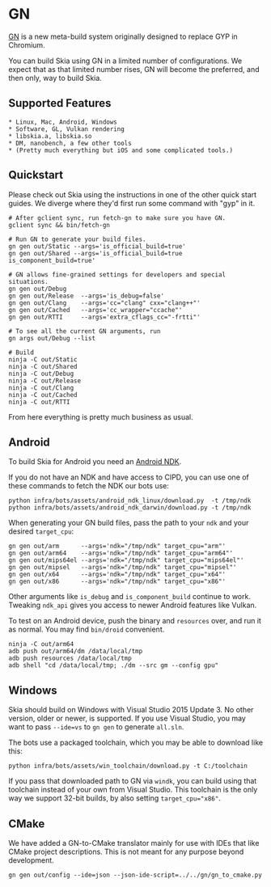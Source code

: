 GN
=====

[GN](https://chromium.googlesource.com/chromium/src/tools/gn/)
is a new meta-build system originally designed to replace GYP in Chromium.

You can build Skia using GN in a limited number of configurations.  We expect
that as that limited number rises, GN will become the preferred, and then only,
way to build Skia.

Supported Features
----------

    * Linux, Mac, Android, Windows
    * Software, GL, Vulkan rendering
    * libskia.a, libskia.so
    * DM, nanobench, a few other tools
    * (Pretty much everything but iOS and some complicated tools.)

Quickstart
----------

Please check out Skia using the instructions in one of the other quick start
guides.  We diverge where they'd first run some command with "gyp" in it.

<!--?prettify lang=sh?-->

    # After gclient sync, run fetch-gn to make sure you have GN.
    gclient sync && bin/fetch-gn

    # Run GN to generate your build files.
    gn gen out/Static --args='is_official_build=true'
    gn gen out/Shared --args='is_official_build=true is_component_build=true'

    # GN allows fine-grained settings for developers and special situations.
    gn gen out/Debug
    gn gen out/Release  --args='is_debug=false'
    gn gen out/Clang    --args='cc="clang" cxx="clang++"'
    gn gen out/Cached   --args='cc_wrapper="ccache"'
    gn gen out/RTTI     --args='extra_cflags_cc="-frtti"'

    # To see all the current GN arguments, run
    gn args out/Debug --list

    # Build
    ninja -C out/Static
    ninja -C out/Shared
    ninja -C out/Debug
    ninja -C out/Release
    ninja -C out/Clang
    ninja -C out/Cached
    ninja -C out/RTTI

From here everything is pretty much business as usual.

Android
-------

To build Skia for Android you need an [Android
NDK](https://developer.android.com/ndk/index.html).

If you do not have an NDK and have access to CIPD, you
can use one of these commands to fetch the NDK our bots use:

<!--?prettify lang=sh?-->

    python infra/bots/assets/android_ndk_linux/download.py  -t /tmp/ndk
    python infra/bots/assets/android_ndk_darwin/download.py -t /tmp/ndk

When generating your GN build files, pass the path to your `ndk` and your
desired `target_cpu`:

<!--?prettify lang=sh?-->

    gn gen out/arm      --args='ndk="/tmp/ndk" target_cpu="arm"'
    gn gen out/arm64    --args='ndk="/tmp/ndk" target_cpu="arm64"'
    gn gen out/mips64el --args='ndk="/tmp/ndk" target_cpu="mips64el"'
    gn gen out/mipsel   --args='ndk="/tmp/ndk" target_cpu="mipsel"'
    gn gen out/x64      --args='ndk="/tmp/ndk" target_cpu="x64"'
    gn gen out/x86      --args='ndk="/tmp/ndk" target_cpu="x86"'

Other arguments like `is_debug` and `is_component_build` continue to work.
Tweaking `ndk_api` gives you access to newer Android features like Vulkan.

To test on an Android device, push the binary and `resources` over,
and run it as normal.  You may find `bin/droid` convenient.

<!--?prettify lang=sh?-->

    ninja -C out/arm64
    adb push out/arm64/dm /data/local/tmp
    adb push resources /data/local/tmp
    adb shell "cd /data/local/tmp; ./dm --src gm --config gpu"

Windows
-------

Skia should build on Windows with Visual Studio 2015 Update 3.  No other
version, older or newer, is supported.  If you use Visual Studio, you may
want to pass `--ide=vs` to `gn gen` to generate `all.sln`.

The bots use a packaged toolchain, which you may be able to download like this:

<!--?prettify lang=sh?-->

    python infra/bots/assets/win_toolchain/download.py -t C:/toolchain

If you pass that downloaded path to GN via `windk`, you can build using that
toolchain instead of your own from Visual Studio.  This toolchain is the only
way we support 32-bit builds, by also setting `target_cpu="x86"`.

CMake
-----

We have added a GN-to-CMake translator mainly for use with IDEs that like CMake
project descriptions.  This is not meant for any purpose beyond development.

<!--?prettify lang=sh?-->

    gn gen out/config --ide=json --json-ide-script=../../gn/gn_to_cmake.py
